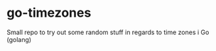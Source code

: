 go-timezones
============

Small repo to try out some random stuff in regards to time zones i Go (golang)
